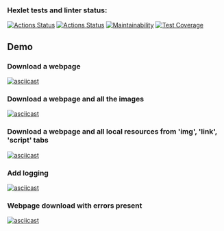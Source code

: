 ### Hexlet tests and linter status:
[![Actions Status](https://github.com/Maroosha/python-project-lvl3/workflows/hexlet-check/badge.svg)](https://github.com/Maroosha/python-project-lvl3/actions)
[![Actions Status](https://github.com/Maroosha/python-project-lvl3/workflows/linter-tests-check.yml/badge.svg)](https://github.com/Maroosha/python-project-lvl3/actions/workflows/linter-tests-check.yml)
[![Maintainability](https://api.codeclimate.com/v1/badges/a99a88d28ad37a79dbf6/maintainability)](https://codeclimate.com/github/Maroosha/python-project-lvl3/maintainability)
[![Test Coverage](https://api.codeclimate.com/v1/badges/a99a88d28ad37a79dbf6/test_coverage)](https://codeclimate.com/github/Maroosha/python-project-lvl3/test_coverage)

## Demo

### Download a webpage
[![asciicast](https://asciinema.org/a/467416.svg)](https://asciinema.org/a/467416)

### Download a webpage and all the images 
[![asciicast](https://asciinema.org/a/468312.svg)](https://asciinema.org/a/468312)

### Download a webpage and all local resources from 'img', 'link', 'script' tabs
[![asciicast](https://asciinema.org/a/469467.svg)](https://asciinema.org/a/469467)

### Add logging
[![asciicast](https://asciinema.org/a/470018.svg)](https://asciinema.org/a/470018)

### Webpage download with errors present
[![asciicast](https://asciinema.org/a/471166.svg)](https://asciinema.org/a/471166)
